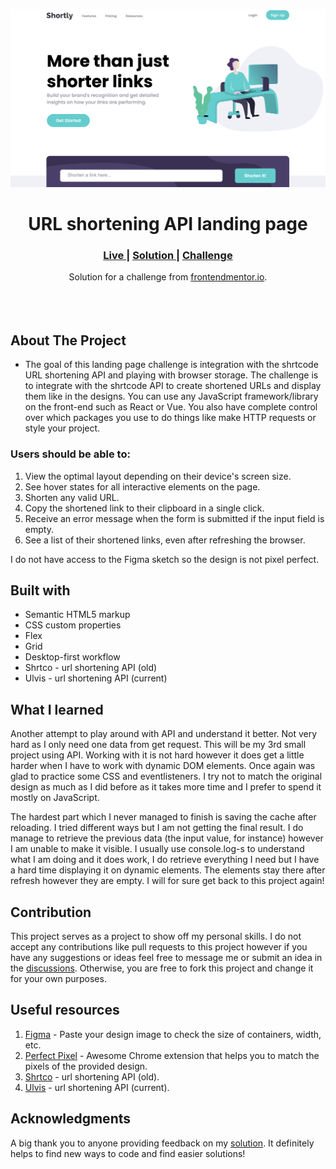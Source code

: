 <img src="https://github.com/catherineisonline/url-shortening-api-frontendmentor/blob/main/images/project-preview.png?raw=true"></img>


<h1 align="center">URL shortening API landing page</h1>

<div align="center">
  <h3>
    <a href="https://catherineisonline.github.io/url-shortening-api-frontendmentor/" color="white">
      Live
    </a>
    <span> | </span>
    <a href="">
      Solution
    </a>
   <span> | </span>
    <a href="https://www.frontendmentor.io/challenges/url-shortening-api-landing-page-2ce3ob-G">
      Challenge
    </a>
  </h3>
</div>
<div align="center">
   Solution for a challenge from  <a href="https://www.frontendmentor.io/" target="_blank">frontendmentor.io</a>.
</div>
<br>
<br>
<br>

## About The Project

- The goal of this landing page challenge is integration with the shrtcode URL shortening API and playing with browser storage.
The challenge is to integrate with the shrtcode API to create shortened URLs and display them like in the designs.
You can use any JavaScript framework/library on the front-end such as React or Vue. You also have complete control over which packages you use to do things like make HTTP requests or style your project.


### Users should be able to:
1. View the optimal layout depending on their device's screen size.
2. See hover states for all interactive elements on the page.
3. Shorten any valid URL.
4. Copy the shortened link to their clipboard in a single click.
5. Receive an error message when the form is submitted if the input field is empty.
6. See a list of their shortened links, even after refreshing the browser.


I do not have access to the Figma sketch so the design is not pixel perfect.




## Built with 

- Semantic HTML5 markup
- CSS custom properties
- Flex
- Grid
- Desktop-first workflow
- Shrtco - url shortening API (old)
- Ulvis - url shortening API (current)

## What I learned
Another attempt to play around with API and understand it better. Not very hard as I only need one data from get request. This will be my 3rd small project using API. Working with it is not hard however it does get a little harder when I have to work with dynamic DOM elements. Once again was glad to practice some CSS and eventlisteners. I try not to match the original design as much as I did before as it takes more time and I prefer to spend it mostly on JavaScript.

The hardest part which I never managed to finish is saving the cache after reloading. I tried different ways but I am not getting the final result. I do manage to retrieve the previous data (the input value, for instance) however I am unable to make it visible. I usually use console.log-s to understand what I am doing and it does work, I do retrieve everything I need but I have a hard time displaying it on dynamic elements. The elements stay there after refresh however they are empty. I will for sure get back to this project again! 


## Contribution

This project serves as a project to show off my personal skills. I do not accept any contributions like pull requests to this project however if you have any suggestions or ideas feel free to message me or submit an idea in the [discussions](https://github.com/catherineisonline/url-shortening-api-frontendmentor/discussions). Otherwise, you are free to fork this project and change it for your own purposes. 

## Useful resources

1. <a href="https://www.figma.com/">Figma</a> - Paste your design image to check the size of containers, width, etc.
2. <a href="https://chrome.google.com/webstore/detail/perfectpixel-by-welldonec/dkaagdgjmgdmbnecmcefdhjekcoceebi">Perfect Pixel</a> - Awesome Chrome extension that helps you to match the pixels of the provided design.
3. <a href="https://shrtco.de/">Shrtco</a> - url shortening API (old).
3. <a href="https://ulvis.net/developer.html">Ulvis</a> - url shortening API (current).



## Acknowledgments

A big thank you to anyone providing feedback on my <a href="https://www.frontendmentor.io/solutions/url-shortening-api-landing-page-MfZ-mjKlV">solution</a>. It definitely helps to find new ways to code and find easier solutions! 
